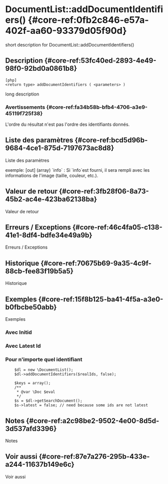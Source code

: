 # DocumentList::addDocumentIdentifiers() {#core-ref:0fb2c846-e57a-402f-aa60-93379d05f90d}

<div class="short-description">
<span class="fixme template">short description for DocumentList::addDocumentIdentifiers()</span>
</div>


## Description {#core-ref:53fc40ed-2893-4e49-98f0-92bd0a0861b8}

    [php]
    <return type> addDocumentIdentifiers ( <parameters> )

<span class="fixme template">long description</span>

### Avertissements {#core-ref:fa34b58b-bfb4-4706-a3e9-45119f725f38}

L'ordre du résultat n'est pas l'ordre des identifiants donnés.

## Liste des paramètres {#core-ref:bcd5d96b-9684-4ce1-875d-7197673ac8d8}

<span class="fixme template">Liste des paramètres</span>

<div class="fixme template">
exemple:  
[out] (array) `info`
:   Si `info`est fourni, il sera rempli avec les informations de l'image (taille, couleur, etc.).
</div>

## Valeur de retour {#core-ref:3fb28f06-8a73-45b2-ac4e-423ba62138ba}

<span class="fixme template">Valeur de retour</span>

## Erreurs / Exceptions {#core-ref:46c4fa05-c138-41e1-8df4-bdfe34e49a9b}

<span class="fixme template">Erreurs / Exceptions</span>

## Historique {#core-ref:70675b69-9a35-4c9f-88cb-fee83f19b5a5}

<span class="fixme template">Historique</span>

## Exemples {#core-ref:15f8b125-ba41-4f5a-a3e0-b0fbcbe50abb}

<span class="fixme template">Exemples</span>

### Avec Initid

### Avec Latest Id

### Pour n'importe quel identifiant
        $dl = new \DocumentList();
        $dl->addDocumentIdentifiers($realIds, false);
        
        $keys = array();
        /**
         * @var \Doc $eval
         */
        $s = $dl->getSearchDocument();
        $s->latest = false; // need because some ids are not latest

## Notes {#core-ref:a2c98be2-9502-4e00-8d5d-3d537afd3396}

<span class="fixme template">Notes</span>

## Voir aussi {#core-ref:87e7a276-295b-433e-a244-11637b149e6c}

<span class="fixme template">Voir aussi</span>
